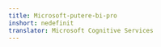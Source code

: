 ```yaml
---
title: Microsoft-putere-bi-pro
inshort: nedefinit
translator: Microsoft Cognitive Services
---
```





